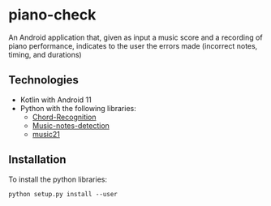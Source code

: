 # piano-check
An Android application that, given as input a music score and a recording of piano performance, indicates to the user the errors made (incorrect notes, timing, and durations)

## Technologies
- Kotlin with Android 11
- Python with the following libraries:
  - [Chord-Recognition](https://github.com/orchidas/Chord-Recognition)
  - [Music-notes-detection](https://github.com/Amagnum/Music-notes-detection)
  - [music21](https://github.com/cuthbertLab/music21)

## Installation

To install the python libraries: 
```
python setup.py install --user
``` 
